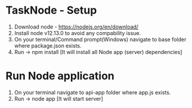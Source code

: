 # TaskNode - Setup
1. Download node - https://nodejs.org/en/download/ 
2. Install node v12.13.0 to avoid any compability issue. 
4. On your terminal/Command prompt(Windows) navigate to base folder where package.json exists.
5. Run -> npm install [It will install all Node app (server) dependencies]

# Run Node application
1. On your terminal navigate to api-app folder where app.js exists. 
2. Run -> node app [It will start server]
